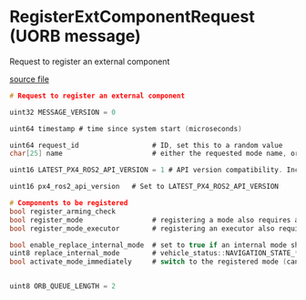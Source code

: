# RegisterExtComponentRequest (UORB message)

Request to register an external component

[source file](https://github.com/PX4/PX4-Autopilot/blob/main/msg/versioned/RegisterExtComponentRequest.msg)

```c
# Request to register an external component

uint32 MESSAGE_VERSION = 0

uint64 timestamp # time since system start (microseconds)

uint64 request_id                  # ID, set this to a random value
char[25] name                      # either the requested mode name, or component name

uint16 LATEST_PX4_ROS2_API_VERSION = 1 # API version compatibility. Increase this on a breaking semantic change. Changes to any message field are detected separately and do not require an API version change.

uint16 px4_ros2_api_version   # Set to LATEST_PX4_ROS2_API_VERSION

# Components to be registered
bool register_arming_check
bool register_mode                 # registering a mode also requires arming_check to be set
bool register_mode_executor        # registering an executor also requires a mode to be registered (which is the owned mode by the executor)

bool enable_replace_internal_mode  # set to true if an internal mode should be replaced
uint8 replace_internal_mode        # vehicle_status::NAVIGATION_STATE_*
bool activate_mode_immediately     # switch to the registered mode (can only be set in combination with an executor)


uint8 ORB_QUEUE_LENGTH = 2

```
